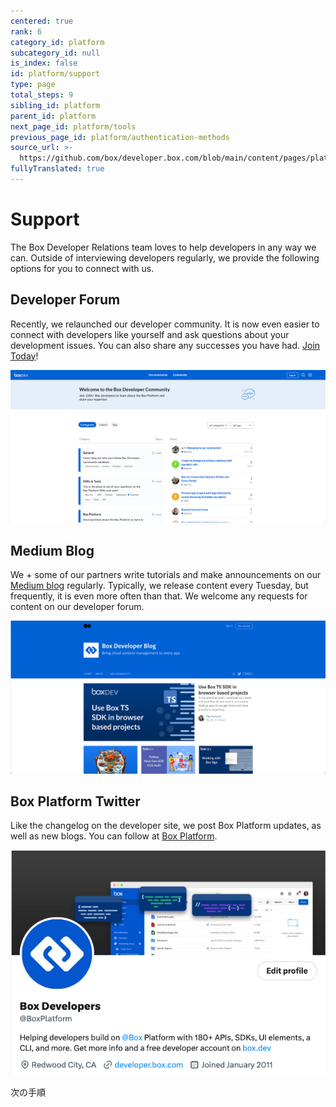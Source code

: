 ```yaml
---
centered: true
rank: 6
category_id: platform
subcategory_id: null
is_index: false
id: platform/support
type: page
total_steps: 9
sibling_id: platform
parent_id: platform
next_page_id: platform/tools
previous_page_id: platform/authentication-methods
source_url: >-
  https://github.com/box/developer.box.com/blob/main/content/pages/platform/support.md
fullyTranslated: true
---
```

# Support

The Box Developer Relations team loves to help developers in any way we can. Outside of interviewing developers regularly, we provide the following options for you to connect with us.

## Developer Forum

Recently, we relaunched our developer community. It is now even easier to connect with developers like yourself and ask questions about your development issues. You can also share any successes you have had. [Join Today][forum]!

<ImageFrame center>

![Box Developer Forum](images/forum.png)

</ImageFrame>

## Medium Blog

We + some of our partners write tutorials and make announcements on our [Medium blog][medium] regularly. Typically, we release content every Tuesday, but frequently, it is even more often than that. We welcome any requests for content on our developer forum.

<ImageFrame center>

![Box開発者向けブログ](images/blog.png)

</ImageFrame>

## Box Platform Twitter

Like the changelog on the developer site, we post Box Platform updates, as well as new blogs. You can follow at [Box Platform][twitter].

<ImageFrame center>

![Box Platform Twitter](images/twitter.png)

</ImageFrame>

<Next>

次の手順

</Next>

[samples]: g://cli/scripts/

<!-- i18n-enable localize-links -->

[forum]: https://forum.box.com/

[medium]: https://medium.com/box-developer-blog

[twitter]: https://twitter.com/BoxPlatform

<!-- i18n-disable localize-links -->
